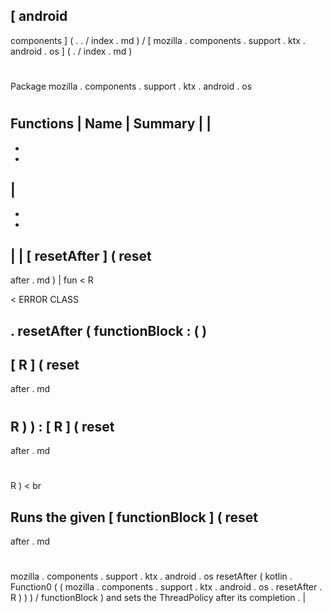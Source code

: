 [
android
-
components
]
(
.
.
/
index
.
md
)
/
[
mozilla
.
components
.
support
.
ktx
.
android
.
os
]
(
.
/
index
.
md
)
#
#
Package
mozilla
.
components
.
support
.
ktx
.
android
.
os
#
#
#
Functions
|
Name
|
Summary
|
|
-
-
-
|
-
-
-
|
|
[
resetAfter
]
(
reset
-
after
.
md
)
|
fun
<
R
>
<
ERROR
CLASS
>
.
resetAfter
(
functionBlock
:
(
)
-
>
[
R
]
(
reset
-
after
.
md
#
R
)
)
:
[
R
]
(
reset
-
after
.
md
#
R
)
<
br
>
Runs
the
given
[
functionBlock
]
(
reset
-
after
.
md
#
mozilla
.
components
.
support
.
ktx
.
android
.
os
resetAfter
(
kotlin
.
Function0
(
(
mozilla
.
components
.
support
.
ktx
.
android
.
os
.
resetAfter
.
R
)
)
)
/
functionBlock
)
and
sets
the
ThreadPolicy
after
its
completion
.
|
